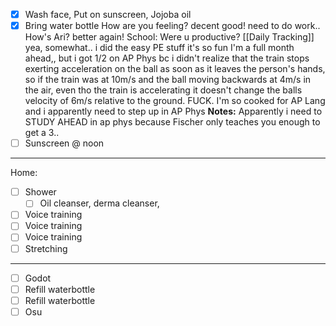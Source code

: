- [x] Wash face, Put on sunscreen, Jojoba oil
- [x] Bring water bottle
How are you feeling?
decent good! need to do work..
How's Ari?
better again!
School: Were u productive? [[Daily Tracking]]
yea, somewhat.. i did the easy PE stuff it's so fun I'm a full month ahead,,
but i got 1/2 on AP Phys bc i didn't realize that the train stops exerting acceleration on the ball as soon as it leaves the person's hands, so if the train was at 10m/s and the ball moving backwards at 4m/s in the air, even tho the train is accelerating it doesn't change the balls velocity of 6m/s relative to the ground. FUCK.
I'm so cooked for AP Lang and i apparently need to step up in AP Phys
**Notes:**
Apparently i need to STUDY AHEAD in ap phys because Fischer only teaches you enough to get a 3..
- [ ] Sunscreen @ noon
---
Home:
- [ ] Shower
	- [ ] Oil cleanser, derma cleanser, 
- [ ] Voice training
- [ ] Voice training
- [ ] Voice training
- [ ] Stretching
---
- [ ] Godot
- [ ] Refill waterbottle
- [ ] Refill waterbottle
- [ ] Osu

